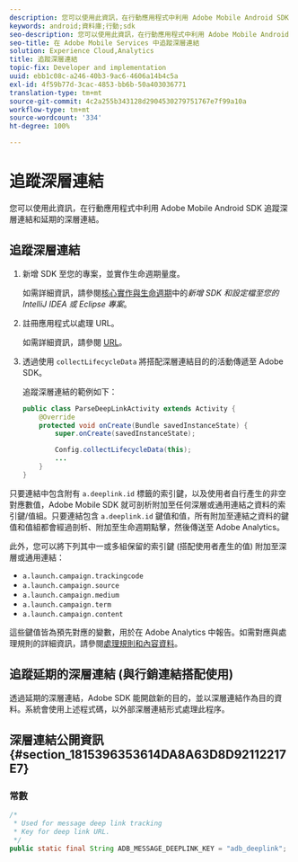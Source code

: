 ```yaml
---
description: 您可以使用此資訊，在行動應用程式中利用 Adobe Mobile Android SDK 追蹤深層連結和延期的深層連結。
keywords: android;資料庫;行動;sdk
seo-description: 您可以使用此資訊，在行動應用程式中利用 Adobe Mobile Android SDK 追蹤深層連結和延期的深層連結。
seo-title: 在 Adobe Mobile Services 中追蹤深層連結
solution: Experience Cloud,Analytics
title: 追蹤深層連結
topic-fix: Developer and implementation
uuid: ebb1c08c-a246-40b3-9ac6-4606a14b4c5a
exl-id: 4f59b77d-3cac-4853-bb6b-50a403036771
translation-type: tm+mt
source-git-commit: 4c2a255b343128d2904530279751767e7f99a10a
workflow-type: tm+mt
source-wordcount: '334'
ht-degree: 100%

---
```


# 追蹤深層連結

您可以使用此資訊，在行動應用程式中利用 Adobe Mobile Android SDK 追蹤深層連結和延期的深層連結。

## 追蹤深層連結

1. 新增 SDK 至您的專案，並實作生命週期量度。

   如需詳細資訊，請參閱[核心實作與生命週期](/help/android/getting-started/dev-qs.md)中的&#x200B;*新增 SDK 和設定檔至您的 IntelliJ IDEA 或 Eclipse 專案*。

1. 註冊應用程式以處理 URL。

   如需詳細資訊，請參閱 [URL](https://developer.android.com/training/basics/intents/filters.html)。
1. 透過使用 `collectLifecycleData` 將搭配深層連結目的的活動傳遞至 Adobe SDK。

   追蹤深層連結的範例如下：

   ```java
   public class ParseDeepLinkActivity extends Activity { 
       @Override 
       protected void onCreate(Bundle savedInstanceState) { 
           super.onCreate(savedInstanceState); 
   
           Config.collectLifecycleData(this); 
           ... 
       } 
   }
   ```

只要連結中包含附有 `a.deeplink.id` 標籤的索引鍵，以及使用者自行產生的非空對應數值，Adobe Mobile SDK 就可剖析附加至任何深層或通用連結之資料的索引鍵/值組。只要連結包含 `a.deeplink.id` 鍵值和值，所有附加至連結之資料的鍵值和值組都會經過剖析、附加至生命週期點擊，然後傳送至 Adobe Analytics。

此外，您可以將下列其中一或多組保留的索引鍵 (搭配使用者產生的值) 附加至深層或通用連結：

* `a.launch.campaign.trackingcode`
* `a.launch.campaign.source`
* `a.launch.campaign.medium`
* `a.launch.campaign.term`
* `a.launch.campaign.content`

這些鍵值皆為預先對應的變數，用於在 Adobe Analytics 中報告。如需對應與處理規則的詳細資訊，請參閱[處理規則和內容資料](https://docs.adobe.com/content/help/zh-Hant/analytics/admin/admin-tools/processing-rules/processing-rules.html)。

## 追蹤延期的深層連結 (與行銷連結搭配使用)

透過延期的深層連結，Adobe SDK 能開啟新的目的，並以深層連結作為目的資料。系統會使用上述程式碼，以外部深層連結形式處理此程序。

## 深層連結公開資訊 {#section_1815396353614DA8A63D8D92112217E7}

### 常數

```java
/* 
 * Used for message deep link tracking
 * Key for deep link URL. 
 */
public static final String ADB_MESSAGE_DEEPLINK_KEY = "adb_deeplink";
```
